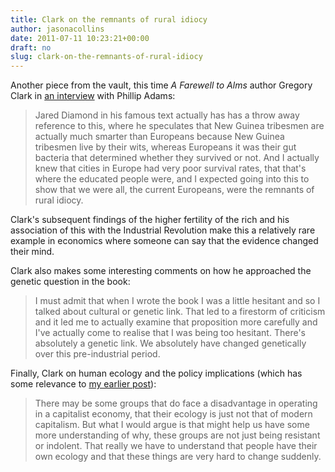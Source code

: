 ```yaml
---
title: Clark on the remnants of rural idiocy
author: jasonacollins
date: 2011-07-11 10:23:21+00:00
draft: no
slug: clark-on-the-remnants-of-rural-idiocy
---
```


Another piece from the vault, this time *A Farewell to Alms* author Gregory Clark in [an interview](http://www.abc.net.au/radionational/programs/latenightlive/a-farewell-to-alms-gregory-clark/3198398) with Phillip Adams:


<blockquote>Jared Diamond in his famous text actually has has a throw away reference to this, where he speculates that New Guinea tribesmen are actually much smarter than Europeans because New Guinea tribesmen live by their wits, whereas Europeans it was their gut bacteria that determined whether they survived or not. And I actually knew that cities in Europe had very poor survival rates, that that's where the educated people were, and I expected going into this to show that we were all, the current Europeans, were the remnants of rural idiocy.</blockquote>


Clark's subsequent findings of the higher fertility of the rich and his association of this with the Industrial Revolution make this a relatively rare example in economics where someone can say that the evidence changed their mind.

Clark also makes some interesting comments on how he approached the genetic question in the book:


<blockquote>I must admit that when I wrote the book I was a little hesitant and so I talked about cultural or genetic link. That led to a firestorm of criticism and it led me to actually examine that proposition more carefully and I've actually come to realise that I was being too hesitant. There's absolutely a genetic link. We absolutely have changed genetically over this pre-industrial period.</blockquote>


Finally, Clark on human ecology and the policy implications (which has some relevance to [my earlier post](https://www.jasoncollins.blog/jones-on-iq-and-productivity/)):


<blockquote>There may be some groups that do face a disadvantage in operating in a capitalist economy, that their ecology is just not that of modern capitalism. But what I would argue is that might help us have some more understanding of why, these groups are not just being resistant or indolent. That really we have to understand that people have their own ecology and that these things are very hard to change suddenly.</blockquote>
